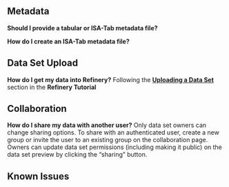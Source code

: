 ## Metadata

__Should I provide a tabular or ISA-Tab metadata file?__

__How do I create an ISA-Tab metadata file?__

## Data Set Upload

__How do I get my data into Refinery?__
  Following the [__Uploading a Data Set__][upload] section in the __Refinery Tutorial__

## Collaboration

__How do I share my data with another user?__
  Only data set owners can change sharing options. To share
  with an authenticated user, create a new group or invite the user to an
  existing group on the collaboration page. Owners can update data set permissions (including making it public)
  on the data set preview by clicking the “sharing” button.

## Known Issues

[upload]: tutorial.md#2-uploading-a-data-set

